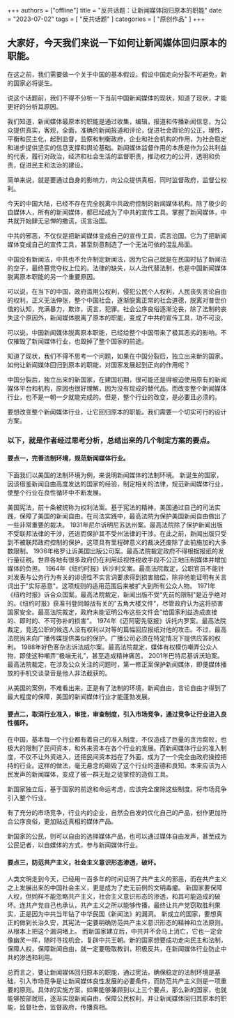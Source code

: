 +++
authors = ["offline"]
title = "反共话题：让新闻媒体回归原本的职能"
date = "2023-07-02"
tags = [
    "反共话题"
]
categories = [
    "原创作品"
]
+++

## 大家好，今天我们来说一下如何让新闻媒体回归原本的职能。

在这之前，我们需要做一个关于中国的基本假设。假设中国走向分裂不可避免，新的国家必将诞生。

说这个话题前，我们不得不分析一下当前中国新闻媒体的现状，知道了现状，才能更好的分析其原因。

我们知道，新闻媒体最原本的职能是通过收集，编辑，报道和传播新闻信息，为公众提供真实，客观，全面，准确的新闻报道和评论，促进社会舆论的公正，理性，平衡和民主化，起到监督，监察和制衡政府，企业和社会机构的作用，为社会稳定和进步提供坚实的信息支撑和舆论基础。新闻媒体监督作用的本质是作为公共利益的代表，履行对政治，经济和社会生活的监督职责，推动权力的公开，透明和负责，促进民主和法治的建设。

简单来说，就是要通过自身的影响力，向公众提供真相，同时监督政府，监督公权利。

今天的中国大陆，已经不存在完全脱离中共政府控制的新闻媒体机构。除了极少的自媒体人，所有的新闻媒体，都已经成为了中共的宣传工具。掌握了新闻媒体，中共就开始肆无忌惮的撒谎，谎言治国。

中共的邪恶，不仅仅是把新闻媒体变成自己的宣传工具，谎言治国。它为了把新闻媒体变成自己的宣传工具，甚至刻意制造了一个无法可依的混乱局面。

中国没有新闻法，中共也不允许制定新闻法，因为它自己就是在民国时钻了新闻法的空子，最终篡党夺权上位的。法律的缺失，以人治代替法制，也是中国新闻媒体脱离原本职能的另一个重要原因。

可以说，在当下的中国，政府滥用公权利，侵犯公民个人权利，人民丧失言论自由的权利，正义无法伸张，整个中国社会，逐渐脱离正常的社会道德，脱离对普世价值的认知，充满暴力，欺诈，谎言，犯罪。社会公序良俗逐渐沦丧，除了法制的丧失这个原因外，新闻媒体脱离了原本的职能，变成了中共的宣传工具，功不可没。

可以说，中国新闻媒体脱离原本职能，已经给整个中国带来了极其恶劣的影响。不仅摧毁了新闻媒体行业，也毁掉了整个国家的前途。

知道了现状，我们不得不思考一个问题，如果在中国分裂后，独立出来新的国家。如何让新闻媒体回归到原本的职能，对国家发展起到正向的作用呢？

中国分裂后，独立出来的新国家，在建国初期，很可能还是得被迫使用原有的新闻媒体平台和机构，原因也很好理解，因为没有现成的替代品。而改变整个新闻媒体行业，也不是一朝一夕就能完成的。但是，整个行业的改变，是必要且必须的。

要想改变整个新闻媒体行业，让它回归原本的职能。我们需要一个切实可行的设计方案。

### 以下，就是作者经过思考分析，总结出来的几个制定方案的要点。

#### 要点一，完善法制环境，规范新闻媒体行业。

下面我们以美国的法制环境为例，来说明新闻媒体的法制环境。
新诞生的国家，因该借鉴新闻自由高度发达的国家的经验，制定相关的法律，规范新闻媒体行业，使整个行业在良性循环中不断发展。

美国宪法，前十条被统称为权利法案。基于宪法的精神，美国通过自己的司法实践，保障了美国的新闻自由。在司法实践中，最高法院为保护美国新闻自由做出了一些非常重要的裁决。
1931年尼尔诉明尼苏达州案。最高法院除了保护新闻出版不受联邦法律的干涉，还进而保护其不受州法律的干涉。在此之前，新闻出版只受到不被联邦政府控制的保护。这项具有里程碑意义的裁决还废除了此前施加的大多数限制。
1936年格罗让诉美国出版公司案。最高法院裁定政府不得根据报纸的发行量征税。世界各地有很多政府仍在利用歧视性税收手段不公正地压制媒体并增加媒体的负担。
1964年《纽约时报》诉沙利文案。最高法院裁定，公职官员不能针对发表与公务行为有关的诽谤性不实言词要求得到损害赔偿，除非他能证明有关言词出于"实际恶意"。这项规则的适用范围后来被扩大到所有公众人物。
1971年《纽约时报》诉合众国案。最高法院裁定，新闻出版不受"先前的限制"是近乎绝对的。《纽约时报》获准刊登同越战有关的"五角大楼文件"，尽管政府认为这将损害国家安全。最高法院裁定，政府未能证明公布这些文件会"给国家利益造成直接的、即时的、不可弥补的损害"。
1974年《迈阿密先驱报》诉托内罗案。最高法院裁定，竞选公职的候选人没有权利以对等的篇幅回应报纸对他的攻击。不过，最高法院尚未向广播传媒提供类似的保护。广播公司必须在特定情况下提供应答的权利。
1988年好色客杂志诉法威尔案。最高法院裁定，媒体有权模仿嘲弄公众人物，即使这种嘲弄“极端无礼”，甚至造成精神痛苦。
2001年巴特尼基诉沃珀案。最高法院裁定，在涉及公众关注的问题时，第一修正案保护新闻媒体，即便媒体播放的手机交谈录音是他人非法截获的。

从美国的案例，不难看出来，正是有了法制的环境，新闻自由，言论自由才得到了最大程度的保障，美国的新闻媒体行业才能蓬勃发展。

#### 要点二，取消行业准入，审批，审查制度，引入市场竞争，通过竞争让行业进入良性循环。

在中国，基本每一个行业都有着自己的准入制度，不仅造成了巨量的贪污腐败，也极大的限制了民间资本，和外来资本在各个行业的发展。而新闻媒体行业的准入制度，不仅不让外资进入，还把民间资本挡在了外面，成为了一个完全由政府操控把持的行业。这样的做法，毫无悬念的砸毁了这个行业的道德和良知。本来应该为人民发声的新闻媒体，变成了被一群无耻之徒掌控的造假工具。

新国家独立后，基于国家的前途和命运考虑，应该完全废除这些制度。将市场竞争引入整个行业。

有了充分的市场竞争，行业内的企业，自然会自发的优化自己的产品，创作更加符合公序良俗，更加贴近真相的媒体产品。

新国家的公民，则可以自由的选择媒体产品，也可以通过媒体自由发声，甚至成为公民记者，以自媒体的方式，参与新闻媒体行业。

#### 要点三，防范共产主义，社会主义意识形态渗透，破坏。

人类文明走到今天，已经用一百多年的时间证明了共产主义的邪恶，而在共产主义之上发展出来的中国社会主义，更是成为了史无前例的文明毒瘤。
新国家要保障人权，但同样不能忽略共产主义，社会主义意识形态的渗透，和其可能造成的破坏。连共产党自己也承认，共产主义之所以能够传播，最终让共产党窃取胜利果实，正是因为中共当年钻了中华民国《新闻法》的漏洞。
新成立的国家，要想真正的做到长治久安，其宪法一定要明确防范共产主义意识形态的精神和立法原则。从根本上把这个漏洞堵上。
而新国家建立后，中共并不会马上消亡，它也一定会像幽灵一样，随时寻找机会，复辟中共王朝。新的国家想要成功走向民主和法制，保障人权，保障新闻自由，就一定要吸取教训，积极反共，在新闻媒体行业防止中共的渗透和利用。

总而言之，要让新闻媒体回归原本的职能，通过宪法，确保稳定的法制环境是基础，引入市场竞争是让新闻媒体良性发展的必要条件，而防范共产主义则是一项重要的原则。具体的实施方案，如果能够兼顾到以上三个要点，那么新的国家，也就能够按部就班，逐渐实现新闻自由，保障公民权利，并让新闻媒体回归其原本的职能，监督社会，监督政府，传播真相。